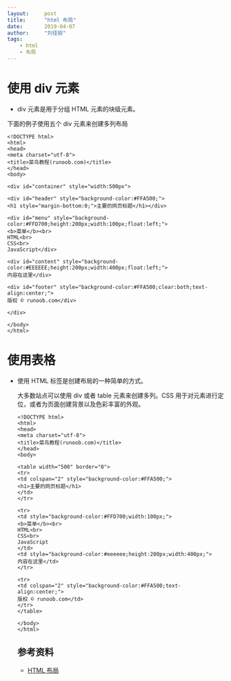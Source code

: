 ```yaml
--- 
layout:     post
title:      "html 布局"
date:       2019-04-07
author:     "刘佳丽" 
tags:
    - html
    - 布局
---
```


# 使用 div 元素

- div 元素是用于分组 HTML 元素的块级元素。

下面的例子使用五个 div 元素来创建多列布局

```
<!DOCTYPE html>
<html>
<head> 
<meta charset="utf-8"> 
<title>菜鸟教程(runoob.com)</title> 
</head>
<body>
 
<div id="container" style="width:500px">
 
<div id="header" style="background-color:#FFA500;">
<h1 style="margin-bottom:0;">主要的网页标题</h1></div>
 
<div id="menu" style="background-color:#FFD700;height:200px;width:100px;float:left;">
<b>菜单</b><br>
HTML<br>
CSS<br>
JavaScript</div>
 
<div id="content" style="background-color:#EEEEEE;height:200px;width:400px;float:left;">
内容在这里</div>
 
<div id="footer" style="background-color:#FFA500;clear:both;text-align:center;">
版权 © runoob.com</div>
 
</div>
 
</body>
</html>
```

# 使用表格

- 使用 HTML <table> 标签是创建布局的一种简单的方式。

大多数站点可以使用  div  或者  table  元素来创建多列。CSS 用于对元素进行定位，或者为页面创建背景以及色彩丰富的外观。

```
<!DOCTYPE html>
<html>
<head> 
<meta charset="utf-8"> 
<title>菜鸟教程(runoob.com)</title> 
</head>
<body>
 
<table width="500" border="0">
<tr>
<td colspan="2" style="background-color:#FFA500;">
<h1>主要的网页标题</h1>
</td>
</tr>
 
<tr>
<td style="background-color:#FFD700;width:100px;">
<b>菜单</b><br>
HTML<br>
CSS<br>
JavaScript
</td>
<td style="background-color:#eeeeee;height:200px;width:400px;">
内容在这里</td>
</tr>
 
<tr>
<td colspan="2" style="background-color:#FFA500;text-align:center;">
版权 © runoob.com</td>
</tr>
</table>
 
</body>
</html>
```

## 参考资料

- [HTML 布局](http://www.runoob.com/html/html-layouts.html)
